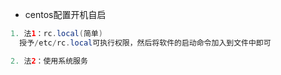 * centos配置开机自启

```Java
1. 法1：rc.local(简单)
  授予/etc/rc.local可执行权限，然后将软件的启动命令加入到文件中即可

2. 法2：使用系统服务

```
